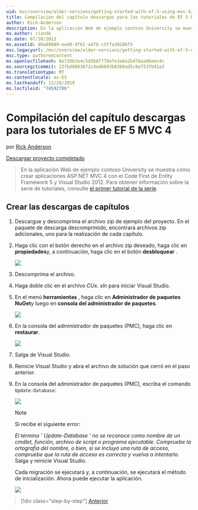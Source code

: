 ```yaml
---
uid: mvc/overview/older-versions/getting-started-with-ef-5-using-mvc-4/building-the-ef5-mvc4-chapter-downloads
title: Compilación del capítulo descargas para los tutoriales de EF 5 MVC 4 | Microsoft Docs
author: Rick-Anderson
description: En la aplicación Web de ejemplo contoso University se muestra cómo crear aplicaciones ASP.NET MVC 4 con el Code First de Entity Framework 5 y Visual Studio...
ms.author: riande
ms.date: 07/30/2013
ms.assetid: d0a89089-eed8-4f61-a478-c5ffa30186f5
msc.legacyurl: /mvc/overview/older-versions/getting-started-with-ef-5-using-mvc-4/building-the-ef5-mvc4-chapter-downloads
msc.type: authoredcontent
ms.openlocfilehash: 0e720b3e4c5d3b8f779afe3a6e2b47baa86eec4c
ms.sourcegitcommit: 22fbd8863672c4ad6693b8388ad5c8e753fb41a2
ms.translationtype: MT
ms.contentlocale: es-ES
ms.lasthandoff: 11/28/2019
ms.locfileid: "74592706"
---
```

# <a name="building-the-chapter-downloads-for-the-ef-5-mvc-4-tutorials"></a>Compilación del capítulo descargas para los tutoriales de EF 5 MVC 4

por [Rick Anderson]((https://twitter.com/RickAndMSFT))

[Descargar proyecto completado](https://code.msdn.microsoft.com/Getting-Started-with-dd0e2ed8)

> En la aplicación Web de ejemplo contoso University se muestra cómo crear aplicaciones ASP.NET MVC 4 con el Code First de Entity Framework 5 y Visual Studio 2012. Para obtener información sobre la serie de tutoriales, consulte [el primer tutorial de la serie](creating-an-entity-framework-data-model-for-an-asp-net-mvc-application.md).

## <a name="building-the-chapter-downloads"></a>Crear las descargas de capítulos

1. Descargue y descomprima el archivo zip de ejemplo del proyecto. En el paquete de descarga descomprimido, encontrará archivos zip adicionales, uno para la realización de cada capítulo.
2. Haga clic con el botón derecho en el archivo zip deseado, haga clic en **propiedades**y, a continuación, haga clic en el botón **desbloquear** .  
  
    ![](building-the-ef5-mvc4-chapter-downloads/_static/image1.png)
3. Descomprima el archivo.
4. Haga doble clic en el archivo *CUx. sln* para iniciar Visual Studio.
5. En el menú **herramientas** , haga clic en **Administrador de paquetes NuGet**y luego en **consola del administrador de paquetes**.  
  
    ![](building-the-ef5-mvc4-chapter-downloads/_static/image2.png)
6. En la consola del administrador de paquetes (PMC), haga clic en **restaurar**.  
  
    ![](building-the-ef5-mvc4-chapter-downloads/_static/image3.png)
7. Salga de Visual Studio.
8. Reinicie Visual Studio y abra el archivo de solución que cerró en el paso anterior.
9. En la consola del administrador de paquetes (PMC), escriba el comando `Update-Database`:  
  
    ![](building-the-ef5-mvc4-chapter-downloads/_static/image4.png)  

    > [!NOTE]
    > Si recibe el siguiente error:  
    >   
    >  *El término ' Update-Database ' no se reconoce como nombre de un cmdlet, función, archivo de script o programa ejecutable. Compruebe la ortografía del nombre, o bien, si se incluyó una ruta de acceso, compruebe que la ruta de acceso es correcta y vuelva a intentarlo.*  
    > Salga y reinicie Visual Studio.

    Cada migración se ejecutará y, a continuación, se ejecutará el método de inicialización. Ahora puede ejecutar la aplicación.

    ![](building-the-ef5-mvc4-chapter-downloads/_static/image5.png)

> [!div class="step-by-step"]
> [Anterior](advanced-entity-framework-scenarios-for-an-mvc-web-application.md)
